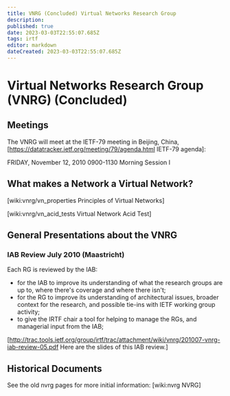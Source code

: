 ```yaml
---
title: VNRG (Concluded) Virtual Networks Research Group 
description: 
published: true
date: 2023-03-03T22:55:07.685Z
tags: irtf
editor: markdown
dateCreated: 2023-03-03T22:55:07.685Z
---
```


# Virtual Networks Research Group (VNRG) (Concluded)

## Meetings 
The VNRG will meet at the IETF-79 meeting in Beijing, China, [https://datatracker.ietf.org/meeting/79/agenda.html IETF-79 agenda]:

FRIDAY, November 12, 2010
0900-1130 Morning Session I


## What makes a Network a Virtual Network? 

[wiki:vnrg/vn_properties Principles of Virtual Networks]


[wiki:vnrg/vn_acid_tests Virtual Network Acid Test]

## General Presentations about the VNRG 

### IAB Review July 2010 (Maastricht) 

Each RG is reviewed by the IAB:
  * for the IAB to improve its understanding of what the research groups are up to, where there's coverage and where there isn't;
  * for the RG to improve its understanding of architectural issues, broader context for the research, and possible tie-ins with IETF working group activity;
  * to give the IRTF chair a tool for helping to manage the RGs, and managerial input from the IAB;

[http://trac.tools.ietf.org/group/irtf/trac/attachment/wiki/vnrg/201007-vnrg-iab-review-05.pdf  Here are the slides of this IAB review.]


## Historical Documents 
See the old nvrg pages for more initial information:
[wiki:nvrg NVRG]